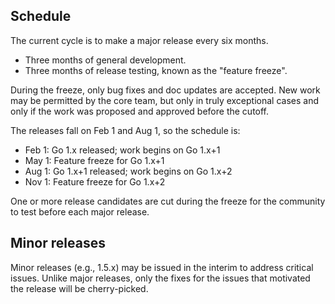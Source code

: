 ## Schedule

The current cycle is to make a major release every six months.

* Three months of general development.
* Three months of release testing, known as the "feature freeze".

During the freeze, only bug fixes and doc updates are accepted. New work may be permitted by the core team, but only in truly exceptional cases and only if the work was proposed and approved before the cutoff.

The releases fall on Feb 1 and Aug 1, so the schedule is:

* Feb 1: Go 1.x released; work begins on Go 1.x+1
* May 1: Feature freeze for Go 1.x+1
* Aug 1: Go 1.x+1 released; work begins on Go 1.x+2
* Nov 1: Feature freeze for Go 1.x+2

One or more release candidates are cut during the freeze for the community to test before each major release.

## Minor releases

Minor releases (e.g., 1.5.x) may be issued in the interim to address critical issues. Unlike major releases, only the fixes for the issues that motivated the release will be cherry-picked.